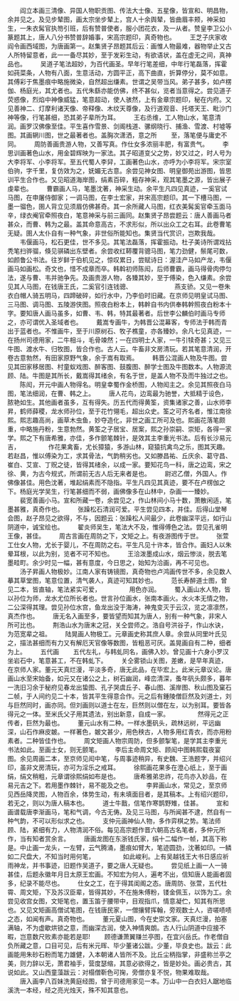 <!-- { "loadSidebar": true } -->
　　阎立本画三清像、异国人物职贡图、传法大士像、五星像，皆宣和、明昌物，余并见之。及见步辇图，画太宗坐步辇上，宫人十余舆辇，皆曲眉丰颊，神采如生，一朱衣髯官执笏引班，后有赞普使者，服小团花衣，及一从者。赞皇李卫公小篆题其上，唐人八分书赞普辞婚事，宋高宗题印，真奇物也。
　　王芝子庆家收阎令画西域图，为唐画第一。赵集贤子昂题其后云：画惟人物最难，器物举止又古人所特留意者，此一一备尽其妙，至于发彩生动，有欲语状，盖在虚无之间，真神品也。
　　吴道子笔法超妙，为百代画圣。早年行笔差细，中年行笔磊落，挥霍如莼菜条，人物有八面，生意活动，方圆平正，高下曲直，折算停分，莫不如意。其傅彩于焦墨痕中略施微染，自然超出缣素。世谓之吴带当风。弟子甚多，如卢楞伽、杨庭光，其尤者也。五代朱繇亦能仿佛，终不甚似，览者当意得之。尝见道子荧惑像，烈焰中神像威猛，笔意超动，使人骇然，上有金章宗题印，秘在内府。又见善神二、灯摩利诸天像、帝释像、木纹天尊像，及行道观音、托塔天王、毗沙门神等像，行笔甚细，恐其弟子辈所为耳。
　　王右丞维，工人物山水，笔意清润。画罗汉佛像至佳。平生喜作雪景、剑阁栈道、骡纲晓行、捕渔、雪渡、村墟等图。其画辋川图，世之最著者也。盖胸次潇洒，意之所
　　至，落笔便与庸史不同。
　　周防善画贵游人物，又善写真。作仕女多浓丽丰肥，有富贵气。
　　李思训画著色山水，用金碧辉映为一家法。其子昭道变父之势，妙又过之，时人号为大李将军、小李将军。至五代蜀人李舁，工画著色山水，亦呼为小李将军。宋宗室伯驹，字千里，复仿效为之，妩媚无古意。余尝见神女图、明皇御苑出游图，皆思训平生合作也。又见昭道海岸图，绢素百碎，粗存神采，观其笔墨之源，皆出展子虔辈也。
　　曹霸画人马，笔墨沈著，神采生动。余平生凡四见真迹，一奚官试马图，在申屠侍御家；一调马图，在李士宏家，并宋高宗题印。其一下槽马图，一墨一骝色，圉人背立见须眉仿佛甚奇。其一余所藏人马图，红衣美髯奚官牵玉面马辛，绿衣阉官牵照夜白，笔意神采与前三画同。赵集贤子昂尝题云：唐人善画马者甚众，而曹、韩为之最。盖其命意高古，不求形似，所以出众工之右耳。此卷曹笔无疑。圉人太仆自有一种气象，非世俗所能知也。集贤当代赏识，岂欺我哉。
　　韦偃画马，松石更佳，世不多见。其笔法磊落，挥霍振动。杜子美诗所谓戏拈秃笔扫骅骝，倏见骐磷出东壁者。余尝收红鞯覆背骢马图，笔力劲健，鬃尾可数，如颜鲁公书法。往岁鲜于伯机见之，惊叹累日，尝赋诗日：渥洼产马如产龙，韦偃画马如画松。奇文也，惜不成章而卒。韩斡初师陈闳，后师曹霸，画马得骨肉停匀法，遂与曹、韦并驰争先。及画贵游人物，各臻其妙，至于傅染，色入缣素。余尝见其人马图，在钱唐王氏，二奚官引连钱骢、
　　
　　
　　燕支骄。又见一卷朱衣白帽人骑五明马，四蹄破碎，如行水中，乃李伯时旧藏。在京师见明皇试马图、三马图、调马图、五陵游侠图。照夜白粉本上，韩幹自书内供奉韩幹照夜白粉本十字。要知唐人画马虽多，如曹、韦、韩，特其最著者。后世李公麟伯时画马专师之，亦可谓优入圣域者也。
　　戴嵩专画牛，为韩晋公混幕客，专师法于韩而青出于蓝者也。不惟画牛，至于川原树石、牧子樵童，亦各臻妙。余凡七见真迹，一在扬州司德用家，二牛相斗，毛骨竦然；一在四明士人家，一牛引犊奇甚；又见三牛图、渡水牛、归牧图，皆合作也。古人云。牛畜非文房清玩。若其笔意清润，开卷古意勃然，有田家原野气象，余于嵩有取焉。
　　韩晋公混画人物及牛图。尝见其田家移居图、村童蚁戏图、醉客图、鼓腹图、醉学士图及牛图数本。人物源流顾、陆。牛图是其所长，戴嵩得其绪余，有名于世，是盖人物不及而牛独过之也。
　　陈闳，开元中画人物得名。明皇幸蜀作金桥图，人物闳主之。余见其照夜白马图，笔法细润，在曹、韩之上。
　　唐人花鸟，边鸾最为驰誉，大抵精于设色，脓艳如生。其他画者虽多，互有得失。历五代而得黄筌，资集诸家之善，山水师李昇，鹤师薛稷，龙水师孙位，至于花竹翎毛，超出众史。筌之可齐名者，惟江南徐熙。熙志趣高尚，画草木虫鱼，妙夺造化，非世之画工所可及也。熙画花落笔颇重，中略施丹粉，生意勃然。黄筌之子居宝、居案，熙之孙崇嗣、崇矩，各得一家学。熙之下有唐希雅，亦佳，多作颤笔棘针，是效其主李重光书法。后有长沙易元吉，
　　
　　作花果禽畜，尤长獐猿，多游山林，窥猿抗禽鸟之乐，图其天趣。若赵昌，惟以傅染为工，求其骨法，气韵稍劣也。又如滕昌祐、丘庆余、葛守昌、崔白、艾宣、丁贶之徒，皆得其绪余，以成一家。要知花鸟一科，唐之边鸾，宋之徐、黄，为古今规式，所谓前无古人后无来者是也。
　　尉迟乙僧，外国人。作佛像甚佳。用色沈著，堆起绢素而不隐指。平生凡四见其真迹，要不在卢楞伽之下。杨庭光学吴生，行笔甚细而不弱，画佛像多在山林中，杂画一一臻妙。
　　裴宽善画小马。宣和所藏一卷，余尝见之，作山林间小马十数，萧散闲适，笔墨甚雅，真奇作也。
　　张躁松石清润可爱。平生尝见四本，并佳。后得山堂琴会图，赵子昂见之欲得，不与，因题云：张躁松人间最少，此卷幽深平远，如行山阴道中，诚宝绘也。
　　翟炎师吴生，笔法大不及，惟得傅色之法。尝见孔雀明王像，甚佳。
　　周古言画在周防之下，文矩之上。有夜游图传于世。
　　张萱工仕女人物，尤长于婴儿，不在周防之右。平生凡见十许本，皆合作。画妇人以朱晕耳根，以此为别，览者不可不知也。
　　王洽泼墨成山水，烟云惨淡，脱去笔墨畦町。余少时见一幅，甚有意度，今日思之，始知为洽画，再不可见也。
　　汤子昇画人物极妙。江南人家有铸镜图，真奇物也卢鸿画传世不多，余见数人摹其草堂图，笔意位置，清气袭人，真迹可知其妙也。
　　范长寿醉道士图，曾见二本，皆直轴，笔法紧实可爱，
　　
　　用色亦润。
　　蜀入画山水人物，皆以孙位为师，龙水尤位所长者也。世言孙位画水，张南本画火。水火本无情之物，二公深得其理。尝见孙位水宫，鱼龙出没于海涛，神鬼变灭于云汉，览之凛凛然，真杰作也。
　　唐无名入画至多，要皆望而知其为唐人，别有一种气象，非宋人所可比也。
　　荆浩山水为唐末之冠，关仝尝师之。浩自号洪谷子，作山水诀，为范宽辈之祖。
　　陆晃画人物极工。元章画史称其庶人章。余尝从同里叶氏见之，描法甚细而有力又有解厄天官像等数图，皆粗恶可厌。盖晃画自有二种，细者为上。
　　五代画
　　五代左礼，与韩虬同名，画佛入妙。曾见画十六身小罗汉坐岩石中，笔意甚工，不在韩虬下。
　　关仝雾锁山关图，差嫩，是早年真迹，在京师人家。董元天真烂漫，平淡多奇，唐无此品，在毕宏上。此米元章议论。唐画山水至宋始备，如元又在诸公之上，树石幽润，峰峦清深，蚤年矾头颇多，暮年一洗旧习余于秘府见春龙出蛰图、孔子哭虞丘子、春山图、溪岸图、秋山图及窠石二帧，于人间约见二十本，皆其平生得意合作。元之后有鍾陵僧巨然及刘道士，刘与巨然同时，画亦同。但刘画则以道士在左，巨然则以僧在左，以为别耳。要皆各得元之一体。至米氏父子用其遗法，别出新意，自成一家。
　　
　　然得元之正传者，巨然为最也。
　　董元山水有二种。一样水墨矾头，疏林远树，平远幽深，山石作麻皮皴。一样著色，皴文甚少，用色秧古，人物多用红青衣，而亦用粉素者。二种皆佳作也。
　　周文矩画人物宗周防，但多颤掣笔，是学其主李重光书法如此。至画士女，则无颤笔。
　　李后主命周文矩、顾闳中图韩熙载夜宴图。余见周画二本，至京师见闳中笔，与周事迹稍异，有史魏、王浩题字，并绍兴印，虽非文房清玩，亦可为淫乐之戒耳。
　　徐熙画花果多在澄心纸上，至于画绢，绢文稍粗，元章谓徐熙绢如布是也。
　　唐希雅弟忠祚，花鸟亦入妙品，在易元吉之下。若用墨作棘针，易不能及之也。
　　李昇画山水，常见之，至京师见西岳降灵图，人物百余，体势生动，有未填面目者，是其稿本。上有绍兴题印，若无之，则以为唐人稿本也。
　　道士牛戬，信笔作寒鹊野雉，佳甚。
　　宣和画谱载唐李渐画马，笔和气调，今古无俦。及见三马图，与所闻甚不逮，然自有一种气韵，不可以形似求之也。
　　支仲元画神仙人物，多作弈棋之势。笔法师顾、陆，紧细有力，人物清润不俗。每见高宗题作晋六朝高古名笔者，多仲元所作，当有知者赏余言。
　　唐画龙图在东浙钱氏家，绢十二幅作一帧，其高下称是。中止画一龙头，一左臂，云气腾涌，墨痕如臂大，笔迹圆劲，沈著如印。一鳞如二尺盘大，不知当时用何笔，
　　
　　如此峻利。上有吴越钱王大书日感应祈雨神龙，并书事迹，旧题作吴道子，要之唐人无疑也。
　　尝见纸上画一人一骑甚佳，后题永徽年月日太原王宏画。不知宏为何人，遍考不出，信知唐人能画者固多，纪录不能尽也。
　　仕女之工，在于得其闺阁之态。唐周防、张萱，五代杜霄、周文矩，下及苏汉臣辈，皆得其妙，不在施朱傅粉，镂金佩玉，以饰为工。余尝见收宫女图，文矩笔也，置玉笛于腰带中，目观指爪，情意凝伫，知其有所思也。又见文矩画高僧试笔图，在钱唐民家，一僧攘臂挥翰，旁观数士人，咨嗟啧啧之态，如闻有声。真奇物也。
　　董元夏山图，今在史崇文家。天真烂漫，拍塞满轴，不为虚歇烘锁之意，而幽深古润，使入神情爽朗。古人行山阴道中应接不暇，岂意数尺败素亦能若是耶!
　　顾德谦萧翼赚兰亭图，在宜兴岳氏。作老僧自负所藏之意，口目可见，后有米元晖、毕少董诸公跋。少董，毕良史也。跋云：此画能用朱砂石粉而笔力雄健，入本朝诸人皆所不及。比丘尘柄指掌，非盛称兰亭之美，则力辞以无，萧君袖手，营度瑟缩，其意必欲得之，皆是妙处。画必贵古，其说如此。又山西童藻跋云：对榻僧靳色可掬，旁僧亦复不悦，物果难取哉。
　　唐入画李八百妹洗黄庭经图，曾于司德用家见一本。万山中一白衣妇人踞地临溪洗一本经，经之亮光烛天，殊不知其意也。
